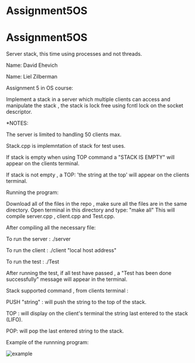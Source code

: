# Assignment5OS

# Assignment5OS
Server stack, this time using processes and not threads.

Name: David Ehevich

Name: Liel Zilberman


Assignment 5 in OS course: 

Implement a stack in a server which multiple clients can access and manipulate the stack , the stack is lock free using fcntl lock on the socket descriptor.

*NOTES:

The server is limited to handling 50 clients max.

Stack.cpp is implemntation of stack for test uses.

If stack is empty when using TOP command a "STACK IS EMPTY" will appear on the clients terminal.

If stack is not empty , a TOP: 'the string at the top' will appear on the clients terminal.

Running the program: 

Download all of the files in the repo , make sure all the files are in the same directory. Open terminal in this directory and type: "make all"
This will compile server.cpp , client.cpp and Test.cpp.

After compiling all the necessary file:

To run the server : ./server

To run the client : ./client "local host address"

To run the test : ./Test

After running the test, if all test have passed , a "Test has been done successfully" message will appear in the terminal.

Stack supported command , from clients terminal : 

PUSH "string" : will push the string to the top of the stack.

TOP : will display on the client's terminal the string last entered to the stack (LIFO).

POP: will pop the last entered string to the stack.

Example of the runnning program: 

![example](https://user-images.githubusercontent.com/54214707/164759511-ad2f25df-8c6e-4fe5-81a5-2a2bcc89fd42.PNG)



